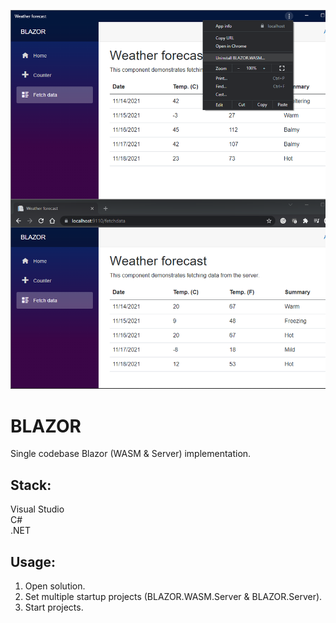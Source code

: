 ![Preview](Preview.png?raw=true "Preview")

# BLAZOR

Single codebase Blazor (WASM & Server) implementation.

## Stack:

Visual Studio\
C#\
.NET

## Usage:

1. Open solution.
2. Set multiple startup projects (BLAZOR.WASM.Server & BLAZOR.Server).
3. Start projects.
